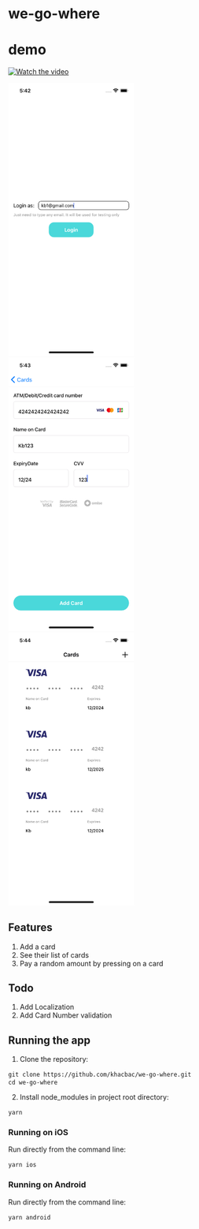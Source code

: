 # we-go-where
# demo
[![Watch the video](https://i.stack.imgur.com/Vp2cE.png)](https://github.com/khacbac/we-go-where/blob/main/demos/1.mp4)

<img src="https://github.com/khacbac/we-go-where/blob/main/demos/2.png" width="256"/>

<img src="https://github.com/khacbac/we-go-where/blob/main/demos/3.png" width="256"/>

<img src="https://github.com/khacbac/we-go-where/blob/main/demos/4.png" width="256"/>

## Features
1. Add a card
2. See their list of cards
3. Pay a random amount by pressing on a card

## Todo
1. Add Localization
2. Add Card Number validation

## Running the app

1. Clone the repository:

```
git clone https://github.com/khacbac/we-go-where.git
cd we-go-where
```

2. Install node_modules in project root directory:

```
yarn
```

### Running on iOS

Run directly from the command line:

```
yarn ios
```

### Running on Android

Run directly from the command line:

```
yarn android
```

